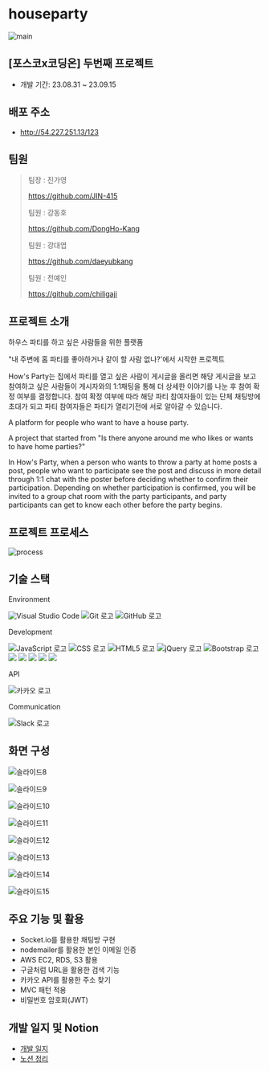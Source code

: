# houseparty
![main](https://github.com/DongHo-Kang/houseparty/assets/90906531/10cdb9bb-86b2-4ded-b73a-305e0c3e8d36)
## [포스코x코딩온] 두번째 프로젝트
- 개발 기간: 23.08.31 ~ 23.09.15
## 배포 주소
- http://54.227.251.13/123
## 팀원
> 팀장 : 진가영
>
  > https://github.com/JIN-415
>
> 팀원 : 강동호
>
  > https://github.com/DongHo-Kang
> 
> 팀원 : 강대엽
>
  > https://github.com/daeyubkang
> 
> 팀원 : 전예인
>
  > https://github.com/chiligaji
> 
## 프로젝트 소개
하우스 파티를 하고 싶은 사람들을 위한 플랫폼

"내 주변에 홈 파티를 좋아하거나 같이 할 사람 없나?'에서 시작한 프로젝트

How's Party는 집에서 파티를 열고 싶은 사람이 게시글을 올리면 해당 게시글을 보고 참여하고 싶은 사람들이 게시자와의 1:1채팅을 통해 더 상세한 이야기를 나눈 후 참여 확정 여부를 결정합니다. 참여 확정 여부에 따라 해당 파티 참여자들이 있는 단체 채팅방에 초대가 되고 파티 참여자들은 파티가 열리기전에 서로 알아갈 수 있습니다.

A platform for people who want to have a house party.

A project that started from "Is there anyone around me who likes or wants to have home parties?"

In How's Party, when a person who wants to throw a party at home posts a post, people who want to participate see the post and discuss in more detail through 1:1 chat with the poster before deciding whether to confirm their participation. Depending on whether participation is confirmed, you will be invited to a group chat room with the party participants, and party participants can get to know each other before the party begins.

## 프로젝트 프로세스
![process](https://github.com/DongHo-Kang/houseparty/assets/90906531/34cf18eb-7782-4a38-8431-4d7e76b9af31)
## 기술 스택
Environment

![Visual Studio Code](https://img.shields.io/badge/Visual%20Studio%20Code-007ACC?style=for-the-badge&logo=visualstudiocode&logoColor=white)
![Git 로고](https://img.shields.io/badge/git-F05032?style=for-the-badge&logo=git&logoColor=white)
![GitHub 로고](https://img.shields.io/badge/github-181717?style=for-the-badge&logo=github&logoColor=white)

Development 

![JavaScript 로고](https://img.shields.io/badge/javascript-F7DF1E?style=for-the-badge&logo=javascript&logoColor=black)
![CSS 로고](https://img.shields.io/badge/css-1572B6?style=for-the-badge&logo=css3&logoColor=white)
![HTML5 로고](https://img.shields.io/badge/html5-E34F26?style=for-the-badge&logo=html5&logoColor=white)
![jQuery 로고](https://img.shields.io/badge/jquery-0769AD?style=for-the-badge&logo=jquery&logoColor=white)
![Bootstrap 로고](https://img.shields.io/badge/bootstrap-7952B3?style=for-the-badge&logo=bootstrap&logoColor=white)
<img src="https://img.shields.io/badge/node.js-339933?style=for-the-badge&logo=Node.js&logoColor=white">
<img src="https://img.shields.io/badge/mysql-4479A1?style=for-the-badge&logo=mysql&logoColor=white">
<img src="https://img.shields.io/badge/amazonaws-232F3E?style=for-the-badge&logo=amazonaws&logoColor=white">
<img src="https://img.shields.io/badge/amazons3-569A31?style=for-the-badge&logo=amazonaws&logoColor=white">
<img src="https://img.shields.io/badge/amazonrds-527FFF?style=for-the-badge&logo=amazonaws&logoColor=white">

API

![카카오 로고](https://img.shields.io/badge/kakao-FFCD00?style=for-the-badge&logo=kakao&logoColor=white)

Communication

![Slack 로고](https://img.shields.io/badge/slack-%234A154B?style=for-the-badge&logo=slack&logoColor=white)

## 화면 구성

![슬라이드8](https://github.com/DongHo-Kang/houseparty/assets/90906531/05884031-a0d3-469f-89bb-38655cac048e)

![슬라이드9](https://github.com/DongHo-Kang/houseparty/assets/90906531/f53883a5-adbd-4330-9204-99ff57385d6d)

![슬라이드10](https://github.com/DongHo-Kang/houseparty/assets/90906531/6da6855d-ac03-4e28-93ee-9aba7acb8a84)

![슬라이드11](https://github.com/DongHo-Kang/houseparty/assets/90906531/3a0a958a-a8f7-4bfc-9994-f1a4f1ca916e)

![슬라이드12](https://github.com/DongHo-Kang/houseparty/assets/90906531/bb9c8bc3-a7e1-466c-86d4-f7f5cb2beb1a)

![슬라이드13](https://github.com/DongHo-Kang/houseparty/assets/90906531/10a714ab-fea0-4040-af68-b841d23309f1)

![슬라이드14](https://github.com/DongHo-Kang/houseparty/assets/90906531/b8641057-621c-4334-bfc3-a640dc52f0e1)

![슬라이드15](https://github.com/DongHo-Kang/houseparty/assets/90906531/7314540a-093a-426d-99b2-07835991ef66)

## 주요 기능 및 활용
- Socket.io를 활용한 채팅방 구현
- nodemailer를 활용한 본인 이메일 인증
- AWS EC2, RDS, S3 활용
- 구글처럼 URL을 활용한 검색 기능
- 카카오 API를 활용한 주소 찾기
- MVC 패턴 적용
- 비밀번호 암호화(JWT)

## 개발 일지 및 Notion
- [개발 일지](https://dongho-kang.tistory.com/76)
- [노션 정리](https://www.notion.so/How-s-Party-7d685372404c4b3c93fe147f19f853a7?pvs=4)
